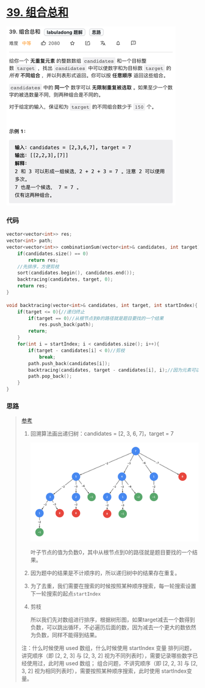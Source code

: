 # [39. 组合总和](https://leetcode.cn/problems/combination-sum/)

<img src="https://raw.githubusercontent.com/damenshi/myImage/main/img/image-20220728190554675.png" alt="image-20220728190554675" style="zoom:50%;" />

### 代码
```c++
vector<vector<int>> res;
vector<int> path;
vector<vector<int>> combinationSum(vector<int>& candidates, int target) {
    if(candidates.size() == 0)
        return res;
  	//先排序，方便剪枝
    sort(candidates.begin(), candidates.end());
    backtracing(candidates, target, 0);
    return res;
}

void backtracing(vector<int>& candidates, int target, int startIndex){
    if(target <= 0){//递归终止
        if(target == 0)//从根节点到0的路径就是题目要找的一个结果
            res.push_back(path);
        return;
    }
    for(int i = startIndex; i < candidates.size(); i++){
        if(target - candidates[i] < 0)//剪枝
            break;
        path.push_back(candidates[i]);
        backtracing(candidates, target - candidates[i], i);//因为元素可以重复利用，所以下一轮搜索起点为i
        path.pop_back();
    }
}
```

### 思路
> [参考](https://leetcode.cn/problems/combination-sum/solution/hui-su-suan-fa-jian-zhi-python-dai-ma-java-dai-m-2/)
>
> 1. 回溯算法画出递归树：candidates = [2, 3, 6, 7]，target = 7
>
>    <img src="https://raw.githubusercontent.com/damenshi/myImage/main/img/1598091943-hZjibJ-file_1598091940241.png" alt="img" style="zoom:67%;" />
>
>    叶子节点的值为负数0，其中从根节点到0的路径就是题目要找的一个结果。
>
> 2. 因为题中的结果是不计顺序的，所以递归树中的结果存在重复。
>
> 3. 为了去重，我们需要在搜索的时候按照某种顺序搜索，每一轮搜索设置下一轮搜索的起点`startIndex`
>
> 4. 剪枝
>
>    所以我们先对数组进行排序，根据树形图，如果target减去一个数得到负数，可以跳出循环，不必遍历后面的数，因为减去一个更大的数依然为负数，同样不能得到结果。
>
> 注：什么时候使用 used 数组，什么时候使用 startIndex 变量
> 排列问题，讲究顺序（即 [2, 2, 3] 与 [2, 3, 2] 视为不同列表时），需要记录哪些数字已经使用过，此时用 used 数组；
> 组合问题，不讲究顺序（即 [2, 2, 3] 与 [2, 3, 2] 视为相同列表时），需要按照某种顺序搜索，此时使用 startIndex变量。
>